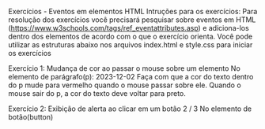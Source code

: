  Exercícios - Eventos em elementos HTML
 Intruções para os exercícios:
 Para resolução dos exercícios você precisará pesquisar sobre eventos em HTML
 (https://www.w3schools.com/tags/ref_eventattributes.asp) e adiciona-los dentro dos elementos de
 acordo com o que o exercício orienta.
 Você pode utilizar as estruturas abaixo nos arquivos index.html e style.css para iniciar os exercícios

 Exercício 1: Mudança de cor ao passar o mouse sobre um elemento
 No elemento de parágrafo(p):
 2023-12-02
 Faça com que a cor do texto dentro do p mude para vermelho quando o mouse passar sobre ele. Quando o
 mouse sair do p, a cor do texto deve voltar para preto.

  Exercício 2: Exibição de alerta ao clicar em um botão
 2 / 3
 No elemento de botão(button)